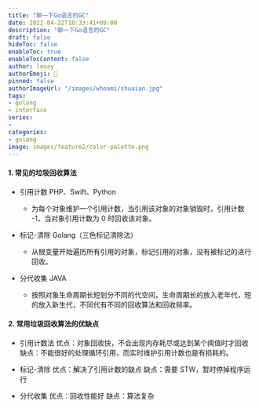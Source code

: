 ```yaml
---
title: "聊一下Go语言的GC"
date: 2022-04-22T10:33:41+09:00
description: "聊一下Go语言的GC"
draft: false
hideToc: false
enableToc: true
enableTocContent: false
author: leoay
authorEmoji: 🎅
pinned: false
authorImageUrl: "/images/whoami/shuaian.jpg"
tags:
- golang
- interface
series:
-
categories:
- golang
image: images/feature2/color-palette.png
---
```


#### 1. 常见的垃圾回收算法
* 引用计数 PHP、Swift、Python
    - 为每个对象维护一个引用计数，当引用该对象的对象销毁时，引用计数 -1，当对象引用计数为 0 时回收该对象。

* 标记-清除 Golang（三色标记清除法）
    - 从根变量开始遍历所有引用的对象，标记引用的对象，没有被标记的进行回收。

* 分代收集 JAVA
    - 按照对象生命周期长短划分不同的代空间，生命周期长的放入老年代，短的放入新生代，不同代有不同的回收算法和回收频率。

#### 2. 常用垃圾回收算法的优缺点

* 引用计数法
    优点：对象回收快，不会出现内存耗尽或达到某个阈值时才回收
    缺点：不能很好的处理循环引用，而实时维护引用计数也是有损耗的。

 * 标记-清除
    优点：解决了引用计数的缺点
    缺点：需要 STW，暂时停掉程序运行

 * 分代收集
    优点：回收性能好
    缺点：算法复杂